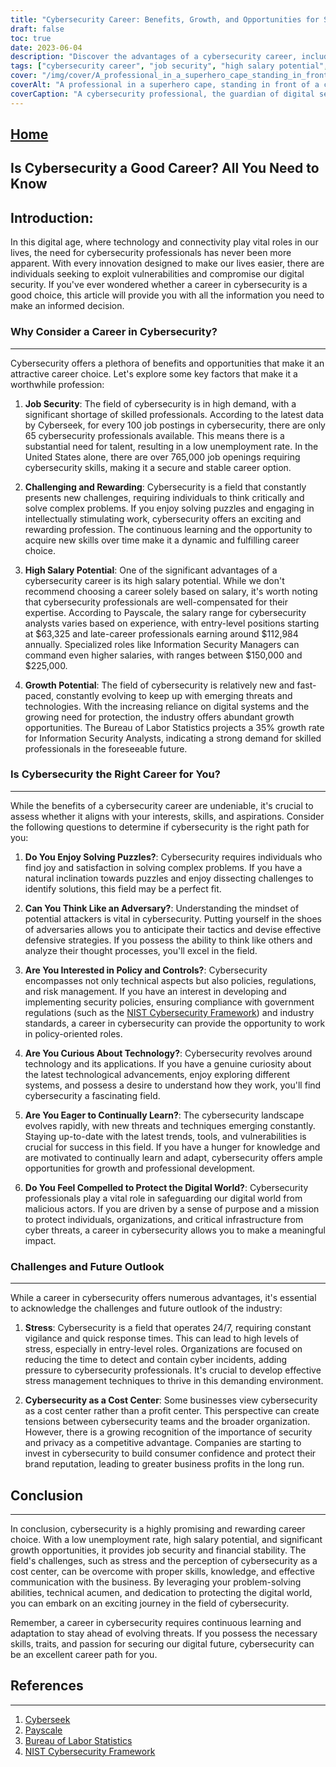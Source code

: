 ```yaml
---
title: "Cybersecurity Career: Benefits, Growth, and Opportunities for Success"
draft: false
toc: true
date: 2023-06-04
description: "Discover the advantages of a cybersecurity career, including job security, high salary potential, and abundant growth opportunities in the digital age."
tags: ["cybersecurity career", "job security", "high salary potential", "growth opportunities", "cybersecurity profession", "cyber threats", "digital security", "information security", "cybersecurity skills", "cybersecurity professionals", "cybersecurity demand", "cybersecurity industry", "cybersecurity jobs", "cybersecurity outlook", "cybersecurity challenges", "cybersecurity rewards", "cybersecurity future", "cybersecurity mindset", "cybersecurity policy", "technology curiosity", "continuous learning", "stress management", "cybersecurity importance", "cybersecurity perception", "digital protection", "cybersecurity skills development", "digital world safeguarding", "evolving cybersecurity threats", "cybersecurity brand reputation", "business profitability"]
cover: "/img/cover/A_professional_in_a_superhero_cape_standing_in_front_of_a_computer.png"
coverAlt: "A professional in a superhero cape, standing in front of a computer screen with a shield representing cybersecurity."
coverCaption: "A cybersecurity professional, the guardian of digital security, equipped with the shield of protection against cyber threats."
---
```


## [Home](/cyber-security-career-playbook-start/)

## Is Cybersecurity a Good Career? All You Need to Know

Introduction:
-----------------
In this digital age, where technology and connectivity play vital roles in our lives, the need for cybersecurity professionals has never been more apparent. With every innovation designed to make our lives easier, there are individuals seeking to exploit vulnerabilities and compromise our digital security. If you've ever wondered whether a career in cybersecurity is a good choice, this article will provide you with all the information you need to make an informed decision.

### Why Consider a Career in Cybersecurity?
-----------------
Cybersecurity offers a plethora of benefits and opportunities that make it an attractive career choice. Let's explore some key factors that make it a worthwhile profession:

1. **Job Security**: The field of cybersecurity is in high demand, with a significant shortage of skilled professionals. According to the latest data by Cyberseek, for every 100 job postings in cybersecurity, there are only 65 cybersecurity professionals available. This means there is a substantial need for talent, resulting in a low unemployment rate. In the United States alone, there are over 765,000 job openings requiring cybersecurity skills, making it a secure and stable career option.

2. **Challenging and Rewarding**: Cybersecurity is a field that constantly presents new challenges, requiring individuals to think critically and solve complex problems. If you enjoy solving puzzles and engaging in intellectually stimulating work, cybersecurity offers an exciting and rewarding profession. The continuous learning and the opportunity to acquire new skills over time make it a dynamic and fulfilling career choice.

3. **High Salary Potential**: One of the significant advantages of a cybersecurity career is its high salary potential. While we don't recommend choosing a career solely based on salary, it's worth noting that cybersecurity professionals are well-compensated for their expertise. According to Payscale, the salary range for cybersecurity analysts varies based on experience, with entry-level positions starting at $63,325 and late-career professionals earning around $112,984 annually. Specialized roles like Information Security Managers can command even higher salaries, with ranges between $150,000 and $225,000.

4. **Growth Potential**: The field of cybersecurity is relatively new and fast-paced, constantly evolving to keep up with emerging threats and technologies. With the increasing reliance on digital systems and the growing need for protection, the industry offers abundant growth opportunities. The Bureau of Labor Statistics projects a 35% growth rate for Information Security Analysts, indicating a strong demand for skilled professionals in the foreseeable future.

### Is Cybersecurity the Right Career for You?
-----------------
While the benefits of a cybersecurity career are undeniable, it's crucial to assess whether it aligns with your interests, skills, and aspirations. Consider the following questions to determine if cybersecurity is the right path for you:

1. **Do You Enjoy Solving Puzzles?**: Cybersecurity requires individuals who find joy and satisfaction in solving complex problems. If you have a natural inclination towards puzzles and enjoy dissecting challenges to identify solutions, this field may be a perfect fit.

2. **Can You Think Like an Adversary?**: Understanding the mindset of potential attackers is vital in cybersecurity. Putting yourself in the shoes of adversaries allows you to anticipate their tactics and devise effective defensive strategies. If you possess the ability to think like others and analyze their thought processes, you'll excel in the field.

3. **Are You Interested in Policy and Controls?**: Cybersecurity encompasses not only technical aspects but also policies, regulations, and risk management. If you have an interest in developing and implementing security policies, ensuring compliance with government regulations (such as the [NIST Cybersecurity Framework](https://www.nist.gov/cyberframework)) and industry standards, a career in cybersecurity can provide the opportunity to work in policy-oriented roles.

4. **Are You Curious About Technology?**: Cybersecurity revolves around technology and its applications. If you have a genuine curiosity about the latest technological advancements, enjoy exploring different systems, and possess a desire to understand how they work, you'll find cybersecurity a fascinating field.

5. **Are You Eager to Continually Learn?**: The cybersecurity landscape evolves rapidly, with new threats and techniques emerging constantly. Staying up-to-date with the latest trends, tools, and vulnerabilities is crucial for success in this field. If you have a hunger for knowledge and are motivated to continually learn and adapt, cybersecurity offers ample opportunities for growth and professional development.

6. **Do You Feel Compelled to Protect the Digital World?**: Cybersecurity professionals play a vital role in safeguarding our digital world from malicious actors. If you are driven by a sense of purpose and a mission to protect individuals, organizations, and critical infrastructure from cyber threats, a career in cybersecurity allows you to make a meaningful impact.

### Challenges and Future Outlook
-----------------
While a career in cybersecurity offers numerous advantages, it's essential to acknowledge the challenges and future outlook of the industry:

1. **Stress**: Cybersecurity is a field that operates 24/7, requiring constant vigilance and quick response times. This can lead to high levels of stress, especially in entry-level roles. Organizations are focused on reducing the time to detect and contain cyber incidents, adding pressure to cybersecurity professionals. It's crucial to develop effective stress management techniques to thrive in this demanding environment.

2. **Cybersecurity as a Cost Center**: Some businesses view cybersecurity as a cost center rather than a profit center. This perspective can create tensions between cybersecurity teams and the broader organization. However, there is a growing recognition of the importance of security and privacy as a competitive advantage. Companies are starting to invest in cybersecurity to build consumer confidence and protect their brand reputation, leading to greater business profits in the long run.

## Conclusion
-----------------
In conclusion, cybersecurity is a highly promising and rewarding career choice. With a low unemployment rate, high salary potential, and significant growth opportunities, it provides job security and financial stability. The field's challenges, such as stress and the perception of cybersecurity as a cost center, can be overcome with proper skills, knowledge, and effective communication with the business. By leveraging your problem-solving abilities, technical acumen, and dedication to protecting the digital world, you can embark on an exciting journey in the field of cybersecurity.

Remember, a career in cybersecurity requires continuous learning and adaptation to stay ahead of evolving threats. If you possess the necessary skills, traits, and passion for securing our digital future, cybersecurity can be an excellent career path for you.

## References
-----------------
1. [Cyberseek](https://www.cyberseek.org/)
2. [Payscale](https://www.payscale.com/)
3. [Bureau of Labor Statistics](https://www.bls.gov/ooh/computer-and-information-technology/information-security-analysts.htm)
4. [NIST Cybersecurity Framework](https://www.nist.gov/cyberframework)
